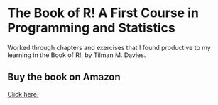 # The Book of R! A First Course in Programming and Statistics
Worked through chapters and exercises that I found productive to my learning in the Book of R!, by Tilman M. Davies.

## Buy the book on Amazon
[Click here.](https://www.amazon.com/Book-First-Course-Programming-Statistics-ebook/dp/B01J92NR22)
